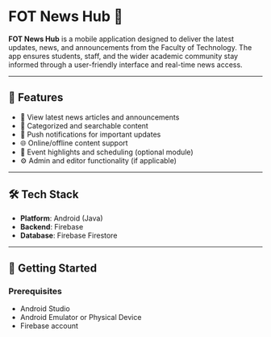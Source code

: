 # FOT News Hub 📱

**FOT News Hub** is a mobile application designed to deliver the latest updates, news, and announcements from the Faculty of Technology. The app ensures students, staff, and the wider academic community stay informed through a user-friendly interface and real-time news access.

---

## 📌 Features

- 📰 View latest news articles and announcements
- 📂 Categorized and searchable content
- 🔔 Push notifications for important updates
- 🌐 Online/offline content support
- 📅 Event highlights and scheduling (optional module)
- ⚙️ Admin and editor functionality (if applicable)

---

## 🛠️ Tech Stack

- **Platform**: Android (Java)
- **Backend**: Firebase
- **Database**: Firebase Firestore

---

## 🚀 Getting Started

### Prerequisites

- Android Studio
- Android Emulator or Physical Device
- Firebase account
